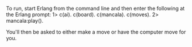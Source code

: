 To run, start Erlang from the command line and then enter the following at the Erlang prompt:
1> c(ai). c(board). c(mancala). c(moves).
2> mancala:play().

You'll then be asked to either make a move or have the computer move for you.
